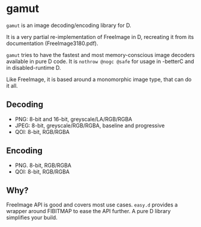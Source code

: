 # gamut

`gamut` is an image decoding/encoding library for D.

It is a very partial re-implementation of FreeImage in D, recreating it from its documentation (FreeImage3180.pdf).

`gamut` tries to have the fastest and most memory-conscious image decoders available in pure D code.
It is `nothrow @nogc @safe` for usage in -betterC and in disabled-runtime D.

Like FreeImage, it is based around a monomorphic image type, that can do it all.

## Decoding

- PNG: 8-bit and 16-bit, greyscale/LA/RGB/RGBA
- JPEG: 8-bit, greyscale/RGB/RGBA, baseline and progressive
- QOI: 8-bit, RGB/RGBA

## Encoding

- PNG. 8-bit, RGB/RGBA
- QOI: 8-bit, RGB/RGBA


## Why?

FreeImage API is good and covers most use cases.
`easy.d` provides a wrapper around FIBITMAP to ease the API further.
A pure D library simplifies your build.
